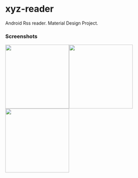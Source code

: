 # xyz-reader
Android Rss reader. Material Design Project.

### Screenshots
<img src="https://preview.ibb.co/kGsTnJ/device_2018_07_03_180836.png" width="200"><img src="https://preview.ibb.co/kOePSJ/device_2018_07_03_180910.png" width="200"><img src="https://preview.ibb.co/gYtq1d/device_2018_07_03_180926.png" width="200">
